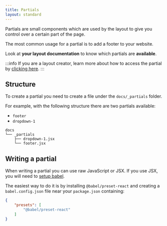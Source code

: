 ```yaml
---
title: Partials
layout: standard
---
```


Partials are small components which are used by the layout to give you control over a certain part of the page.

The most common usage for a partial is to add a footer to your website.

Look at **your layout documentation** to know which partials are **available**.

:::info
If you are a layout creator, learn more about how to access the partial by [clicking here](nacara/partials).
:::

## Structure

To create a partial you need to create a file under the `docs/_partials` folder.

For example, with the following structure there are two partials available:

- `footer`
- `dropdown-1`

```
docs
└── _partials
    ├── dropdown-1.jsx
    └── footer.jsx
```

## Writing a partial

When writing a partial you can use raw JavaScript or JSX. If you use JSX, you will need to [setup babel](https://babeljs.io/docs/en/config-files).

The easiest way to do it is by installing `@babel/preset-react` and creating a `babel.config.json` file near your `package.json` containing:

```json
{
    "presets": [
        "@babel/preset-react"
    ]
}
```

